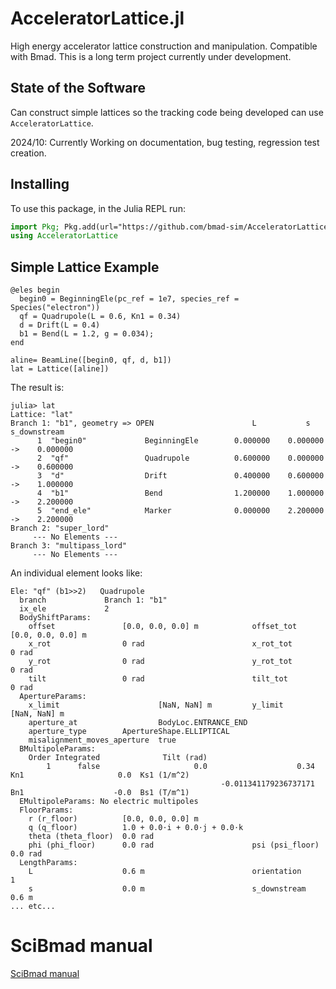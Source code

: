 # AcceleratorLattice.jl
High energy accelerator lattice construction and manipulation.
Compatible with Bmad.
This is a long term project currently under development.

## State of the Software
Can construct simple lattices so the tracking code being developed can use `AcceleratorLattice`. 

2024/10: Currently Working on documentation, bug testing, regression test creation.

## Installing

To use this package, in the Julia REPL run:

```julia
import Pkg; Pkg.add(url="https://github.com/bmad-sim/AcceleratorLattice.jl")
using AcceleratorLattice
``` 
## Simple Lattice Example

```
@eles begin
  begin0 = BeginningEle(pc_ref = 1e7, species_ref = Species("electron"))
  qf = Quadrupole(L = 0.6, Kn1 = 0.34)
  d = Drift(L = 0.4)
  b1 = Bend(L = 1.2, g = 0.034);
end

aline= BeamLine([begin0, qf, d, b1])
lat = Lattice([aline])
```
The result is:
```
julia> lat
Lattice: "lat"
Branch 1: "b1", geometry => OPEN                      L           s      s_downstream
      1  "begin0"             BeginningEle        0.000000    0.000000 ->    0.000000
      2  "qf"                 Quadrupole          0.600000    0.000000 ->    0.600000
      3  "d"                  Drift               0.400000    0.600000 ->    1.000000
      4  "b1"                 Bend                1.200000    1.000000 ->    2.200000
      5  "end_ele"            Marker              0.000000    2.200000 ->    2.200000
Branch 2: "super_lord"
     --- No Elements ---
Branch 3: "multipass_lord"
     --- No Elements ---
```
An individual element looks like:
```julia> lat.branch[1].ele[2]
Ele: "qf" (b1>>2)   Quadrupole
  branch             Branch 1: "b1" 
  ix_ele             2 
  BodyShiftParams:
    offset               [0.0, 0.0, 0.0] m            offset_tot           [0.0, 0.0, 0.0] m
    x_rot                0 rad                        x_rot_tot            0 rad
    y_rot                0 rad                        y_rot_tot            0 rad
    tilt                 0 rad                        tilt_tot             0 rad
  ApertureParams:
    x_limit                      [NaN, NaN] m         y_limit              [NaN, NaN] m
    aperture_at                  BodyLoc.ENTRANCE_END 
    aperture_type        ApertureShape.ELLIPTICAL 
    misalignment_moves_aperture  true 
  BMultipoleParams:
    Order Integrated              Tilt (rad)
        1      false                     0.0                    0.34  Kn1                     0.0  Ks1 (1/m^2)
                                               -0.011341179236737171  Bn1                    -0.0  Bs1 (T/m^1)
  EMultipoleParams: No electric multipoles
  FloorParams:
    r (r_floor)          [0.0, 0.0, 0.0] m
    q (q_floor)          1.0 + 0.0⋅i + 0.0⋅j + 0.0⋅k 
    theta (theta_floor)  0.0 rad
    phi (phi_floor)      0.0 rad                      psi (psi_floor)      0.0 rad
  LengthParams:
    L                    0.6 m                        orientation          1 
    s                    0.0 m                        s_downstream         0.6 m
... etc...
```

# SciBmad manual

[SciBmad manual](https://github.com/bmad-sim/AcceleratorLattice.jl/blob/main/manual/AcceleratorLattice.pdf)